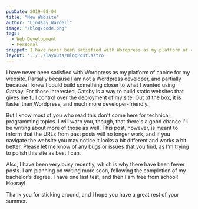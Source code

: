 ```yaml
---
pubDate: 2019-08-04
title: "New Website"
author: "Lindsay Wardell"
image: "/blog/code.png"
tags:
  - Web Development
  - Personal
snippet: I have never been satisfied with Wordpress as my platform of choice for my website.
layout: '../../layouts/BlogPost.astro'
---
```

I have never been satisfied with Wordpress as my platform of choice for my website. Partially because I am not a Wordpress developer, and partially because I knew I could build something closer to what I wanted using Gatsby. For those interested, Gatsby is a way to build static websites that gives me full control over the deployment of my site. Out of the box, it is faster than Wordpress, and much more developer-friendly.

But I know most of you who read this don't come here for technical, programming topics. I will warn you, though, that there's a good chance I'll be writing about more of those as well. This post, however, is meant to inform that the URLs from past posts will no longer work, and if you navigate the website you may notice it looks a bit different and works a bit better. Please let me know of any bugs or issues that you find, as I'm trying to polish this site as best I can.

Also, I have been very busy recently, which is why there have been fewer posts. I am planning on writing more soon, following the completion of my bachelor's degree. I have one last test, and then I am free from school! Hooray!

Thank you for sticking around, and I hope you have a great rest of your summer.